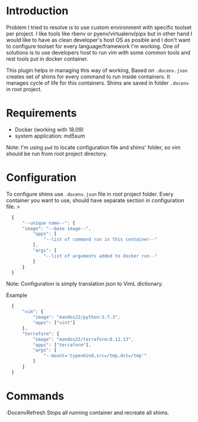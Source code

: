 # Introduction

Problem I tried to resolve is to use custom environment with specific toolset
per project. I like tools like rbenv or pyenv/virtualenv/pipx but in other
hand I would like to have as clean developer's host OS as posible and I don't
want to configure toolset for every language/framework I'm working. One of
solutions is to use developers host to run vim with some common tools and rest
tools put in docker container. 

This plugin helps in managing this way of working, Based on `.docenv.json`
creates set of shims for every command to run inside containers. It manages
cycle of life for this containers. Shims are saved in folder `.docenv` in root
project.


# Requirements                                          

 * Docker (working with 18.09)
 * system application: md5sum

Note: I'm using `pwd` to locate configuration file and shims' folder, so vim should
be run from root project directory.

# Configuration                                            

To configure shims use `.docenv.json` file in root project folder. Every
container you want to use, should have separate section in configuration file. >
```javascript
  {
      "--unique name--": {
      "image": "--base image--",
          "apps": [
              "--list of command run in this container--"
          ],
          "args": [ 
              "--list of arguments added to docker run--"
          ]
      }
  }
```
  
Note: Configuration is simply translation json to VimL dictionary.

Example 
```javascript
  {
      "vim": {
          "image": "mandos22/python:3.7.3",
          "apps": ["vint"]
      },
      "terraform": {
          "image": "mandos22/terraform:0.11.13",
          "apps": ["terraform"],
          "args": [
              "--mount='type=bind,src=/tmp,dst=/tmp'"
          ]
      }
  }
```

# Commands                                                  

:DocenvRefresh      Stops all running container and recreate all shims.

